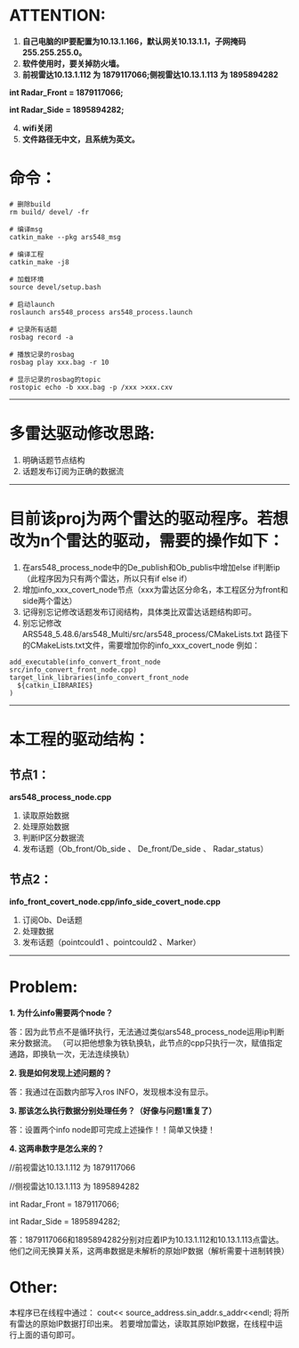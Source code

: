 # **ATTENTION**:
1. **自己电脑的IP要配置为10.13.1.166，默认网关10.13.1.1，子网掩码255.255.255.0。**
2. **软件使用时，要关掉防火墙。**
3. **前视雷达10.13.1.112 为 1879117066;侧视雷达10.13.1.113 为 1895894282**

 **int Radar_Front = 1879117066;**

 **int Radar_Side  = 1895894282;**

4. **wifi关闭**
5. **文件路径无中文，且系统为英文。**

# **命令：**
```
# 删除build
rm build/ devel/ -fr
```
```
# 编译msg
catkin_make --pkg ars548_msg
```
```
# 编译工程
catkin_make -j8
```
```
# 加载环境
source devel/setup.bash
```
```
# 启动launch
roslaunch ars548_process ars548_process.launch
```
```
# 记录所有话题
rosbag record -a
```
```
# 播放记录的rosbag
rosbag play xxx.bag -r 10
```
```
# 显示记录的rosbag的topic
rostopic echo -b xxx.bag -p /xxx >xxx.cxv
```
-----------------------------
# **多雷达驱动修改思路:**
1. 明确话题节点结构
2. 话题发布订阅为正确的数据流
-----------------------------
# **目前该proj为两个雷达的驱动程序。若想改为n个雷达的驱动，需要的操作如下：**
1. 在ars548_process_node中的De_publish和Ob_publis中增加else if判断ip（此程序因为只有两个雷达，所以只有if else if）
2. 增加info_xxx_covert_node节点（xxx为雷达区分命名，本工程区分为front和side两个雷达）
3. 记得别忘记修改话题发布订阅结构，具体类比双雷达话题结构即可。
4. 别忘记修改ARS548_5.48.6/ars548_Multi/src/ars548_process/CMakeLists.txt
    路径下的CMakeLists.txt文件，需要增加你的info_xxx_covert_node
   例如：
```
add_executable(info_convert_front_node src/info_convert_front_node.cpp)
target_link_libraries(info_convert_front_node
  ${catkin_LIBRARIES}
)
```
-----------------------------
# **本工程的驱动结构：**
## 节点1：
**ars548_process_node.cpp**
1. 读取原始数据
2. 处理原始数据
3. 判断IP区分数据流
4. 发布话题（Ob_front/Ob_side 、 De_front/De_side 、 Radar_status）
## 节点2：
**info_front_covert_node.cpp/info_side_covert_node.cpp**
1. 订阅Ob、De话题
2. 处理数据
3. 发布话题（pointcould1 、pointcould2 、Marker）
----------------------------------
# **Problem:**
**1. 为什么info需要两个node？**

答：因为此节点不是循环执行，无法通过类似ars548_process_node运用ip判断来分数据流。
（可以把他想象为铁轨换轨，此节点的cpp只执行一次，赋值指定通路，即换轨一次，无法连续换轨）

**2. 我是如何发现上述问题的？**

答：我通过在函数内部写入ros INFO，发现根本没有显示。

**3. 那该怎么执行数据分别处理任务？（好像与问题1重复了）**

答：设置两个info node即可完成上述操作！！简单又快捷！

**4. 这两串数字是怎么来的？**

//前视雷达10.13.1.112 为 1879117066

//侧视雷达10.13.1.113 为 1895894282

int Radar_Front = 1879117066;

int Radar_Side  = 1895894282;

答：1879117066和1895894282分别对应着IP为10.13.1.112和10.13.1.113点雷达。
他们之间无换算关系，这两串数据是未解析的原始IP数据（解析需要十进制转换）

# **Other:**

本程序已在线程中通过：
cout<< source_address.sin_addr.s_addr<<endl;
将所有雷达的原始IP数据打印出来。
若要增加雷达，读取其原始IP数据，在线程中运行上面的语句即可。


